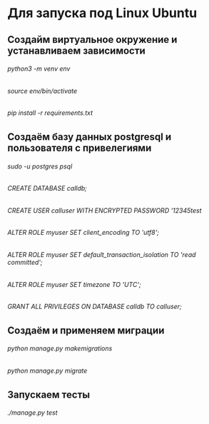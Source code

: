 # Для запуска под Linux Ubuntu
## Создайм виртуальное окружение и устанавливаем зависимости 

###### python3 -m venv env
###### source env/bin/activate
###### pip install -r requirements.txt

## Создаём базу данных postgresql и пользователя с привелегиями
###### sudo -u postgres psql
###### CREATE DATABASE calldb;
###### CREATE USER calluser WITH ENCRYPTED PASSWORD '12345test
###### ALTER ROLE myuser SET client_encoding TO 'utf8';
###### ALTER ROLE myuser SET default_transaction_isolation TO 'read committed';
###### ALTER ROLE myuser SET timezone TO 'UTC';
###### GRANT ALL PRIVILEGES ON DATABASE calldb TO calluser;

## Создаём и применяем миграции
###### python manage.py makemigrations
###### python manage.py migrate

## Запускаем тесты
###### ./manage.py test
